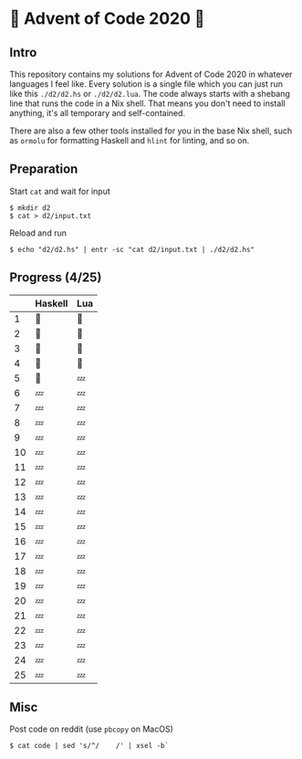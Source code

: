 # :christmas_tree: Advent of Code 2020 :santa:

## Intro

This repository contains my solutions for Advent of Code 2020 in whatever languages I feel like. Every solution is a single file which you can just run like this `./d2/d2.hs` or `./d2/d2.lua`. The code always starts with a shebang line that runs the code in a Nix shell. That means you don't need to install anything, it's all temporary and self-contained.

There are also a few other tools installed for you in the base Nix shell, such as `ormolu` for formatting Haskell and `hlint` for linting, and so on.

## Preparation

Start `cat` and wait for input

```shell
$ mkdir d2
$ cat > d2/input.txt
```

Reload and run

```shell
$ echo "d2/d2.hs" | entr -sc "cat d2/input.txt | ./d2/d2.hs"
```

## Progress (4/25)

|     | Haskell | Lua     |
| --- | ------- | ------- |
| 1   | :bell:  | :bell:  |
| 2   | :bell:  | :bell:  |
| 3   | :bell:  | :bell:  |
| 4   | :bell:  | :bell:  |
| 5   | :bell:  | :zzz:   |
| 6   | :zzz:   | :zzz:   |
| 7   | :zzz:   | :zzz:   |
| 8   | :zzz:   | :zzz:   |
| 9   | :zzz:   | :zzz:   |
| 10  | :zzz:   | :zzz:   |
| 11  | :zzz:   | :zzz:   |
| 12  | :zzz:   | :zzz:   |
| 13  | :zzz:   | :zzz:   |
| 14  | :zzz:   | :zzz:   |
| 15  | :zzz:   | :zzz:   |
| 16  | :zzz:   | :zzz:   |
| 17  | :zzz:   | :zzz:   |
| 18  | :zzz:   | :zzz:   |
| 19  | :zzz:   | :zzz:   |
| 20  | :zzz:   | :zzz:   |
| 21  | :zzz:   | :zzz:   |
| 22  | :zzz:   | :zzz:   |
| 23  | :zzz:   | :zzz:   |
| 24  | :zzz:   | :zzz:   |
| 25  | :zzz:   | :zzz:   |

## Misc

Post code on reddit (use `pbcopy` on MacOS)

```
$ cat code | sed 's/^/    /' | xsel -b`
```

